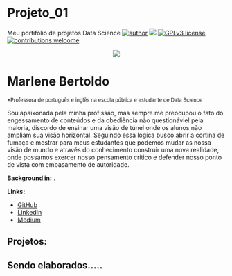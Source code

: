 # Projeto_01
Meu portifólio de projetos Data Science
[![author](https://img.shields.io/badge/author-carlosfab-red.svg)](https://www.linkedin.com/in/carlosfab) [![](https://img.shields.io/badge/python-3.7+-blue.svg)](https://www.python.org/downloads/release/python-365/) [![GPLv3 license](https://img.shields.io/badge/License-GPLv3-blue.svg)](http://perso.crans.org/besson/LICENSE.html) [![contributions welcome](https://img.shields.io/badge/contributions-welcome-brightgreen.svg?style=flat)](https://github.com/carlosfab/data_science/issues)

<p align="center">
  <img src = "https://github.com/marlenebertoldo/projeto_1_data_science/blob/main/sinapse.png">
</p>

# Marlene Bertoldo
<sub>*Professora de português e inglês na escola pública e estudante de Data Science</sub>

Sou apaixonada pela minha profissão, mas sempre me preocupou o fato do engessamento de conteúdos e da obediência não questionáviel pela maioria, discordo de ensinar uma visão de túnel onde os alunos não ampliam sua visão horizontal. Seguindo essa lógica busco abrir a cortina de fumaça e mostrar para meus estudantes que podemos mudar as nossa visão de mundo e através do conhecimento construir uma nova realidade, onde possamos exercer nosso pensamento crítico e defender nosso ponto de vista com embasamento de autoridade.

**Background in:** .

**Links:**
* [GitHub](https://github.com/marlenebertoldo)
* [LinkedIn]()
* [Medium](https://medium.com/@marleneamaralbertoldo)


## Projetos:
Sendo elaborados.....
---
